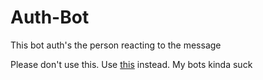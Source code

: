 # Auth-Bot
 This bot auth's the person reacting to the message
 
 Please don't use this. Use [this](https://github.com/Justice-Bots-Devs/ReactBot) instead. My bots kinda suck
